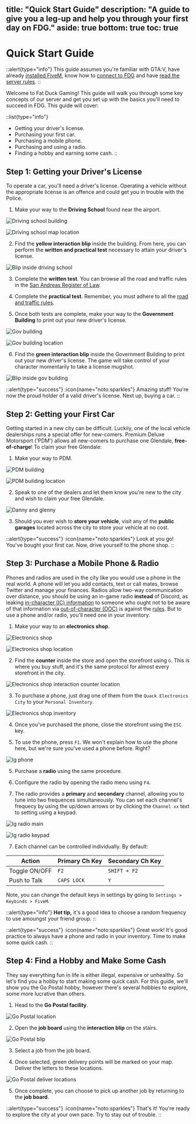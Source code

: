 title: "Quick Start Guide"
description: "A guide to give you a leg-up and help you through your first day on FDG."
aside: true
bottom: true
toc: true
---

# Quick Start Guide

::alert{type="info"}
This guide assumes you're familiar with GTA:V, have already [installed FiveM](/server-docs/getting-started/installation), know how to [connect to FDG](/server-docs/getting-started/how-to-connect) and have [read the server rules](/server-docs/rules/rules-overview).
::

Welcome to Fat Duck Gaming! This guide will walk you through some key concepts of our server and get you set up with the basics you'll need to succeed in FDG. This guide will cover:

::list{type="info"}
- Getting your driver's license.
- Purchasing your first car.
- Purchasing a mobile phone.
- Purchasing and using a radio.
- Finding a hobby and earning some cash.
::

## Step 1: Getting your Driver's License

To operate a car, you'll need a driver's license. Operating a vehicle without the appropriate license is an offence and could get you in trouble with the Police.

1. Make your way to the **Driving School** found near the airport.

![Driving school building](https://i.ibb.co/m9C4yCT/1.png)

![Driving school map location](https://i.ibb.co/WgwbXTW/2.png)

2. Find the **yellow interaction blip** inside the building. From here, you can perform the **written and practical test** necessary to attain your driver's license.

![Blip inside driving school](https://i.ibb.co/1zYwH6d/3.png)

3. Complete the **written test**. You can browse all the road and traffic rules in the [San Andreas Register of Law](https://law.fatduckgaming.com/laws/traffic).

4. Complete the **practical test**. Remember, you must adhere to all the [road and traffic rules](https://law.fatduckgaming.com/laws/traffic).

5. Once both tests are complete, make your way to the **Government Building** to print out your new driver's license.

![Gov building](https://i.ibb.co/vkrPzgT/4.png)

![Gov building location](https://i.ibb.co/hVgDgBc/5.png)

6. Find the **green interaction blip** inside the Government Building to print out your new driver's license. The game will take control of your character momentarily to take a license mugshot.

![Blip inside gov building](https://i.ibb.co/bvcNnC1/6.png)

::alert{type="success"}
:icon{name="noto:sparkles"} Amazing stuff! You're now the proud holder of a valid driver's license. Next up, buying a car.
::


## Step 2: Getting your First Car

Getting started in a new city can be difficult. Luckily, one of the local vehicle dealerships runs a special offer for new-comers. Premium Deluxe Motorsport ('PDM') allows all new-comers to purchase one Glendale, **free-of-charge**! To claim your free Glendale:

1. Make your way to PDM.

![PDM building](https://i.ibb.co/5xBPtL4/7.png)

![PDM building location](https://i.ibb.co/71HypJX/8.png)

2. Speak to one of the dealers and let them know you're new to the city and wish to claim your free Glendale.

![Danny and glenny](https://i.ibb.co/rMcr9jJ/9.png)

3. Should you ever wish to **store your vehicle**, visit any of the **public garages** located across the city to store your vehicle at no cost.

::alert{type="success"}
:icon{name="noto:sparkles"} Look at you go! You've bought your first car. Now, drive yourself to the phone shop.
::

## Step 3: Purchase a Mobile Phone & Radio

Phones and radios are used in the city like you would use a phone in the real world. A phone will let you add contacts, text or call mates, browse Twitter and manage your finances. Radios allow two-way communication over distance, you should be using an in-game radio **instead** of Discord, as leaking [in-character (IC) information](/server-docs/getting-started/ic-vs-ooc) to someone who ought not to be aware of that information via [out-of-character (OOC)](/server-docs/getting-started/ic-vs-ooc) is against the [rules](/server-docs/rules/fivem-rules). But to use a phone and/or radio, you'll need one in your inventory.

1. Make your way to an **electronics shop**.

![Electronics shop](https://i.ibb.co/F0trxN7/10.png)

![Electronics shop location](https://i.ibb.co/MVx25MW/11.png)

2. Find the **counter** inside the store and open the storefront using `G`. This is where you buy stuff, and it's the same protocol for almost every storefront in the city.

![Electronics shop interaction counter location](https://i.ibb.co/ZTMnMGg/12.png)

3. To purchase a phone, just drag one of them from the `Quack Electronics City` to your `Personal Inventory`.

![Electronics shop inventory]()

4. Once you've purchased the phone, close the storefront using the `ESC` key.

4. To use the phone, press `F1`. We won't explain how to use the phone here, but we're sure you've used a phone before. Right?

![Ig phone](https://i.ibb.co/9vZRp8S/13.png)

5. Purchase a **radio** using the same procedure.

5. Configure the radio by opening the radio menu using `F4`.

6. The radio provides a **primary** and **secondary** channel, allowing you to tune into two frequences simultaneously. You can set each channel's frequecy by using the up/down arrows or by clicking the `Channel xx` text to setting using a keypad.

![Ig radio main](https://media.discordapp.net/attachments/898109006902599730/1123950455123345478/image.png)

![Ig radio keypad](https://media.discordapp.net/attachments/898109006902599730/1123950520130871306/image.png)

7. Each channel can be controlled individually. By default:

| Action | Primary Ch Key| Secondary Ch Key|
|---|---|---|
|Toggle ON/OFF|`F2`|`SHIFT + F2`|
|Push to Talk|`CAPS LOCK`|`Y`|

Note, you can change the default keys in settings by going to `Settings > Keybinds > FiveM`.

::alert{type="info"}
**Hot tip,** it's a good idea to choose a random frequency to use amoungst your friend group.
::


::alert{type="success"}
:icon{name="noto:sparkles"} Great work! It's good practice to always have a phone and radio in your inventory. Time to make some quick cash.
::

## Step 4: Find a Hobby and Make Some Cash

They say everything fun in life is either illegal, expensive or unhealthy. So let's find you a hobby to start making some quick cash. For this guide, we'll show you the Go Postal hobby, however there's several hobbies to explore, some more lucrative than others.

1. Head to the **Go Postal facility**.

![Go Postal location](https://i.ibb.co/L18spJS/14.png)

2. Open the **job board** using the **interaction blip** on the stairs.

![Go Postal blip](https://i.ibb.co/KFsbh6F/15.png)

3. Select a job from the job board.

4. Once selected, green delivery points will be marked on your map. Deliver the letters to these locations.

![Go Postal deliver locations](https://i.ibb.co/yQ9n3CX/16.png)

5. Once complete, you can choose to pick up another job by returning to the **job board**.

::alert{type="success"}
:icon{name="noto:sparkles"} That's it! You're ready to explore the city at your own pace. Try to stay out of trouble.
::
